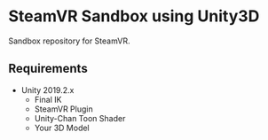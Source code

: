 # SteamVR Sandbox using Unity3D

Sandbox repository for SteamVR.

## Requirements

- Unity 2019.2.x
  - Final IK
  - SteamVR Plugin
  - Unity-Chan Toon Shader
  - Your 3D Model

